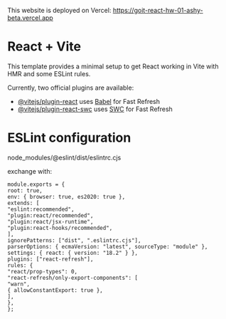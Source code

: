 This website is deployed on Vercel: https://goit-react-hw-01-ashy-beta.vercel.app

# React + Vite

This template provides a minimal setup to get React working in Vite with HMR and some ESLint rules.

Currently, two official plugins are available:

- [@vitejs/plugin-react](https://github.com/vitejs/vite-plugin-react/blob/main/packages/plugin-react/README.md) uses [Babel](https://babeljs.io/) for Fast Refresh
- [@vitejs/plugin-react-swc](https://github.com/vitejs/vite-plugin-react-swc) uses [SWC](https://swc.rs/) for Fast Refresh

# ESLint configuration

node_modules/@eslint/dist/eslintrc.cjs

exchange with:

```
module.exports = {
root: true,
env: { browser: true, es2020: true },
extends: [
"eslint:recommended",
"plugin:react/recommended",
"plugin:react/jsx-runtime",
"plugin:react-hooks/recommended",
],
ignorePatterns: ["dist", ".eslintrc.cjs"],
parserOptions: { ecmaVersion: "latest", sourceType: "module" },
settings: { react: { version: "18.2" } },
plugins: ["react-refresh"],
rules: {
"react/prop-types": 0,
"react-refresh/only-export-components": [
"warn",
{ allowConstantExport: true },
],
},
};
```
